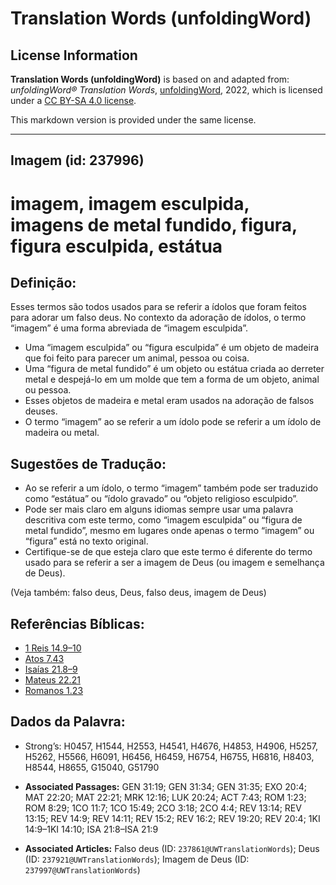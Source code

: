 # Translation Words (unfoldingWord)

## License Information

**Translation Words (unfoldingWord)** is based on and adapted from: _unfoldingWord® Translation Words_, [unfoldingWord](https://unfoldingword.org/utw), 2022, which is licensed under a [CC BY-SA 4.0 license](https://creativecommons.org/licenses/by-sa/4.0/legalcode.en).

This markdown version is provided under the same license.



--------------------------------

## Imagem (id: 237996)

imagem, imagem esculpida, imagens de metal fundido, figura, figura esculpida, estátua
=====================================================================================

Definição:
----------

Esses termos são todos usados para se referir a ídolos que foram feitos para adorar um falso deus. No contexto da adoração de ídolos, o termo “imagem” é uma forma abreviada de “imagem esculpida”.

* Uma “imagem esculpida” ou “figura esculpida” é um objeto de madeira que foi feito para parecer um animal, pessoa ou coisa.
* Uma “figura de metal fundido” é um objeto ou estátua criada ao derreter metal e despejá\-lo em um molde que tem a forma de um objeto, animal ou pessoa.
* Esses objetos de madeira e metal eram usados na adoração de falsos deuses.
* O termo “imagem” ao se referir a um ídolo pode se referir a um ídolo de madeira ou metal.

Sugestões de Tradução:
----------------------

* Ao se referir a um ídolo, o termo “imagem” também pode ser traduzido como “estátua” ou “ídolo gravado” ou “objeto religioso esculpido”.
* Pode ser mais claro em alguns idiomas sempre usar uma palavra descritiva com este termo, como “imagem esculpida” ou “figura de metal fundido”, mesmo em lugares onde apenas o termo “imagem” ou “figura” está no texto original.
* Certifique\-se de que esteja claro que este termo é diferente do termo usado para se referir a ser a imagem de Deus (ou imagem e semelhança de Deus).

(Veja também: falso deus, Deus, falso deus, imagem de Deus)

Referências Bíblicas:
---------------------

* [1 Reis 14\.9–10](https://ref.ly/1Kgs14:9-1Kgs14:10)
* [Atos 7\.43](https://ref.ly/Acts7:43)
* [Isaías 21\.8–9](https://ref.ly/Isa21:8-Isa21:9)
* [Mateus 22\.21](https://ref.ly/Matt22:21)
* [Romanos 1\.23](https://ref.ly/Rom1:23)

Dados da Palavra:
-----------------

* Strong’s: H0457, H1544, H2553, H4541, H4676, H4853, H4906, H5257, H5262, H5566, H6091, H6456, H6459, H6754, H6755, H6816, H8403, H8544, H8655, G15040, G51790

* **Associated Passages:** GEN 31:19; GEN 31:34; GEN 31:35; EXO 20:4; MAT 22:20; MAT 22:21; MRK 12:16; LUK 20:24; ACT 7:43; ROM 1:23; ROM 8:29; 1CO 11:7; 1CO 15:49; 2CO 3:18; 2CO 4:4; REV 13:14; REV 13:15; REV 14:9; REV 14:11; REV 15:2; REV 16:2; REV 19:20; REV 20:4; 1KI 14:9–1KI 14:10; ISA 21:8–ISA 21:9
* **Associated Articles:** Falso deus (ID: `237861@UWTranslationWords`); Deus (ID: `237921@UWTranslationWords`); Imagem de Deus (ID: `237997@UWTranslationWords`)

